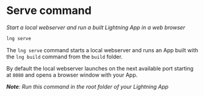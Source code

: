 # Serve command

_Start a local webserver and run a built Lightning App in a web browser_

```bash
lng serve
```

The `lng serve` command starts a local webserver and runs an App built with the `lng build` command from the `build` folder.

By default the local webserver launches on the next available port starting at `8080` and opens a browser window with your App.

_**Note**: Run this command in the root folder of your Lightning App_
